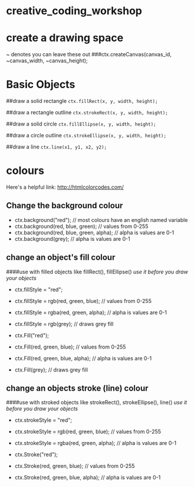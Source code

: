 # creative_coding_workshop

# create a drawing space
~ denotes you can leave these out
###ctx.createCanvas(canvas_id, ~canvas_width, ~canvas_height);


# Basic Objects

##draw a solid rectangle
`ctx.fillRect(x, y, width, height);`

##draw a rectangle outline
`ctx.strokeRect(x, y, width, height);`

##draw a solid circle
`ctx.fillEllipse(x, y, width, height);`

##draw a circle outline
`ctx.strokeEllipse(x, y, width, height);`

##draw a line
`ctx.line(x1, y1, x2, y2);`



# colours
Here's a helpful link: http://htmlcolorcodes.com/

## Change the background colour
- ctx.background("red"); // most colours have an english named variable
- ctx.background(red, blue, green); // values from 0-255
- ctx.background(red, blue, green, alpha); // alpha is values are 0-1
- ctx.background(grey); // alpha is values are 0-1


## change an object's fill colour
####use with filled objects like fillRect(), fillEllipse()
*use it before you draw your objects*

- ctx.fillStyle = "red";
- ctx.fillStyle = rgb(red, green, blue); // values from 0-255
- ctx.fillStyle = rgba(red, green, alpha); // alpha is values are 0-1
- ctx.fillStyle = rgb(grey); // draws grey fill

- ctx.Fill("red");
- ctx.Fill(red, green, blue); // values from 0-255
- ctx.Fill(red, green, blue, alpha); // alpha is values are 0-1
- ctx.Fill(grey); // draws grey fill


## change an objects stroke (line) colour
####use with stroked objects like strokeRect(), strokeEllipse(), line()
*use it before you draw your objects*

- ctx.strokeStyle = "red";
- ctx.strokeStyle = rgb(red, green, blue); // values from 0-255
- ctx.strokeStyle = rgba(red, green, alpha); // alpha is values are 0-1

- ctx.Stroke("red");
- ctx.Stroke(red, green, blue); // values from 0-255
- ctx.Stroke(red, green, blue, alpha); // alpha is values are 0-1
